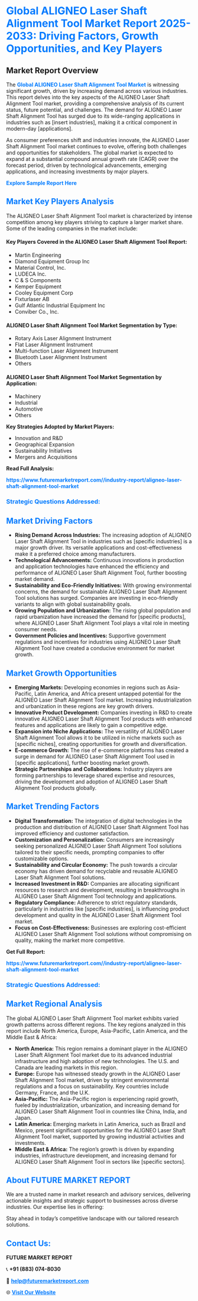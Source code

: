 <h1 style="color: #007BFF;">Global ALIGNEO Laser Shaft Alignment Tool Market Report 2025-2033: Driving Factors, Growth Opportunities, and Key Players</h1>

<section id="overview">
<h2>Market Report Overview</h2>
<p>The <a href="https://www.futuremarketreport.com//industry-report/aligneo-laser-shaft-alignment-tool-market" style="color: #007BFF; text-decoration: none;"><strong>Global ALIGNEO Laser Shaft Alignment Tool Market</strong></a> is witnessing significant growth, driven by increasing demand across various industries. This report delves into the key aspects of the ALIGNEO Laser Shaft Alignment Tool market, providing a comprehensive analysis of its current status, future potential, and challenges. The demand for ALIGNEO Laser Shaft Alignment Tool has surged due to its wide-ranging applications in industries such as [insert industries], making it a critical component in modern-day [applications].</p>
<p>As consumer preferences shift and industries innovate, the ALIGNEO Laser Shaft Alignment Tool market continues to evolve, offering both challenges and opportunities for stakeholders. The global market is expected to expand at a substantial compound annual growth rate (CAGR) over the forecast period, driven by technological advancements, emerging applications, and increasing investments by major players.</p>
</section>

<section id="overview">
<p><a href="https://www.futuremarketreport.com//request-sample/reportId=55417" style="color: #007BFF; text-decoration: none;"><strong>Explore Sample Report Here</strong></a></p>
</section>

<section id="key-players">
<h2 style="color: #007BFF;">Market Key Players Analysis</h2>
<p>The ALIGNEO Laser Shaft Alignment Tool market is characterized by intense competition among key players striving to capture a larger market share. Some of the leading companies in the market include:</p>
<h4>Key Players Covered in the ALIGNEO Laser Shaft Alignment Tool Report:</h4>
<ul><li>Martin Engineering</li><li>Diamond Equipment Group Inc</li><li>Material Control, Inc.</li><li>LUDECA Inc.</li><li>C &amp; S Components</li><li>Kemper Equipment</li><li>Cooley Equipment Corp</li><li>Fixturlaser AB</li><li>Gulf Atlantic Industrial Equipment Inc</li><li>Conviber Co., Inc.</li></ul>
<h4>ALIGNEO Laser Shaft Alignment Tool Market Segmentation by Type:</h4>
<ul><li>Rotary Axis Laser Alignment Instrument</li><li>Flat Laser Alignment Instrument</li><li>Multi-function Laser Alignment Instrument</li><li>Bluetooth Laser Alignment Instrument</li><li>Others</li></ul>

<h4>ALIGNEO Laser Shaft Alignment Tool Market Segmentation by Application:</h4>
<ul><li>Machinery</li><li>Industrial</li><li>Automotive</li><li>Others</li></ul>
<p><strong>Key Strategies Adopted by Market Players:</strong></p>
<ul>
<li>Innovation and R&D</li>
<li>Geographical Expansion</li>
<li>Sustainability Initiatives</li>
<li>Mergers and Acquisitions</li>
</ul>
</section>

<section>
<p><strong>Read Full Analysis: </strong></p><a href="https://www.futuremarketreport.com//industry-report/aligneo-laser-shaft-alignment-tool-market" style="color: #007BFF; text-decoration: none;"><strong>https://www.futuremarketreport.com//industry-report/aligneo-laser-shaft-alignment-tool-market</strong></a>
<h3 style="color: #007BFF;">Strategic Questions Addressed:</h3>
</section>

<section id="driving-factors">
<h2 style="color: #007BFF;">Market Driving Factors</h2>
<ul>
<li><strong>Rising Demand Across Industries:</strong> The increasing adoption of ALIGNEO Laser Shaft Alignment Tool in industries such as [specific industries] is a major growth driver. Its versatile applications and cost-effectiveness make it a preferred choice among manufacturers.</li>
<li><strong>Technological Advancements:</strong> Continuous innovations in production and application technologies have enhanced the efficiency and performance of ALIGNEO Laser Shaft Alignment Tool, further boosting market demand.</li>
<li><strong>Sustainability and Eco-Friendly Initiatives:</strong> With growing environmental concerns, the demand for sustainable ALIGNEO Laser Shaft Alignment Tool solutions has surged. Companies are investing in eco-friendly variants to align with global sustainability goals.</li>
<li><strong>Growing Population and Urbanization:</strong> The rising global population and rapid urbanization have increased the demand for [specific products], where ALIGNEO Laser Shaft Alignment Tool plays a vital role in meeting consumer needs.</li>
<li><strong>Government Policies and Incentives:</strong> Supportive government regulations and incentives for industries using ALIGNEO Laser Shaft Alignment Tool have created a conducive environment for market growth.</li>
</ul>
</section>

<section id="growth-opportunities">
<h2 style="color: #007BFF;">Market Growth Opportunities</h2>
<ul>
<li><strong>Emerging Markets:</strong> Developing economies in regions such as Asia-Pacific, Latin America, and Africa present untapped potential for the ALIGNEO Laser Shaft Alignment Tool market. Increasing industrialization and urbanization in these regions are key growth drivers.</li>
<li><strong>Innovative Product Development:</strong> Companies investing in R&D to create innovative ALIGNEO Laser Shaft Alignment Tool products with enhanced features and applications are likely to gain a competitive edge.</li>
<li><strong>Expansion into Niche Applications:</strong> The versatility of ALIGNEO Laser Shaft Alignment Tool allows it to be utilized in niche markets such as [specific niches], creating opportunities for growth and diversification.</li>
<li><strong>E-commerce Growth:</strong> The rise of e-commerce platforms has created a surge in demand for ALIGNEO Laser Shaft Alignment Tool used in [specific applications], further boosting market growth.</li>
<li><strong>Strategic Partnerships and Collaborations:</strong> Industry players are forming partnerships to leverage shared expertise and resources, driving the development and adoption of ALIGNEO Laser Shaft Alignment Tool products globally.</li>
</ul>
</section>

<section id="trending-factors">
<h2 style="color: #007BFF;">Market Trending Factors</h2>
<ul>
<li><strong>Digital Transformation:</strong> The integration of digital technologies in the production and distribution of ALIGNEO Laser Shaft Alignment Tool has improved efficiency and customer satisfaction.</li>
<li><strong>Customization and Personalization:</strong> Consumers are increasingly seeking personalized ALIGNEO Laser Shaft Alignment Tool solutions tailored to their specific needs, prompting companies to offer customizable options.</li>
<li><strong>Sustainability and Circular Economy:</strong> The push towards a circular economy has driven demand for recyclable and reusable ALIGNEO Laser Shaft Alignment Tool solutions.</li>
<li><strong>Increased Investment in R&D:</strong> Companies are allocating significant resources to research and development, resulting in breakthroughs in ALIGNEO Laser Shaft Alignment Tool technology and applications.</li>
<li><strong>Regulatory Compliance:</strong> Adherence to strict regulatory standards, particularly in industries like [specific industries], is influencing product development and quality in the ALIGNEO Laser Shaft Alignment Tool market.</li>
<li><strong>Focus on Cost-Effectiveness:</strong> Businesses are exploring cost-efficient ALIGNEO Laser Shaft Alignment Tool solutions without compromising on quality, making the market more competitive.</li>
</ul>
</section>

<section>
<p><strong>Get Full Report: </strong></p><a href="https://www.futuremarketreport.com//industry-report/aligneo-laser-shaft-alignment-tool-market" style="color: #007BFF; text-decoration: none;"><strong>https://www.futuremarketreport.com//industry-report/aligneo-laser-shaft-alignment-tool-market</strong></a>
<h3 style="color: #007BFF;">Strategic Questions Addressed:</h3>
</section>


<section id="regional-analysis">
<h2 style="color: #007BFF;">Market Regional Analysis</h2>
<p>The global ALIGNEO Laser Shaft Alignment Tool market exhibits varied growth patterns across different regions. The key regions analyzed in this report include North America, Europe, Asia-Pacific, Latin America, and the Middle East & Africa:</p>
<ul>
<li><strong>North America:</strong> This region remains a dominant player in the ALIGNEO Laser Shaft Alignment Tool market due to its advanced industrial infrastructure and high adoption of new technologies. The U.S. and Canada are leading markets in this region.</li>
<li><strong>Europe:</strong> Europe has witnessed steady growth in the ALIGNEO Laser Shaft Alignment Tool market, driven by stringent environmental regulations and a focus on sustainability. Key countries include Germany, France, and the U.K.</li>
<li><strong>Asia-Pacific:</strong> The Asia-Pacific region is experiencing rapid growth, fueled by industrialization, urbanization, and increasing demand for ALIGNEO Laser Shaft Alignment Tool in countries like China, India, and Japan.</li>
<li><strong>Latin America:</strong> Emerging markets in Latin America, such as Brazil and Mexico, present significant opportunities for the ALIGNEO Laser Shaft Alignment Tool market, supported by growing industrial activities and investments.</li>
<li><strong>Middle East & Africa:</strong> The region’s growth is driven by expanding industries, infrastructure development, and increasing demand for ALIGNEO Laser Shaft Alignment Tool in sectors like [specific sectors].</li>
</ul>
</section>

<footer>
<h2 style="color: #007BFF;">About FUTURE MARKET REPORT</h2>
<p>We are a trusted name in market research and advisory services, delivering actionable insights and strategic support to businesses across diverse industries. Our expertise lies in offering:</p>

<p>Stay ahead in today’s competitive landscape with our tailored research solutions.</p>

<h2 style="color: #007BFF;">Contact Us:</h2>
<p><strong>FUTURE MARKET REPORT</strong></p>
<p>📞 <strong>+91 (883) 074-8030</strong></p>
<p>📧 <strong><a href="mailto:help@futuremarketreport.com" style="color: #007BFF;">help@futuremarketreport.com</a></strong></p>
<p>🌐 <strong><a href="https://www.futuremarketreport.com/" style="color: #007BFF;">Visit Our Website</a></strong></p>
</footer>